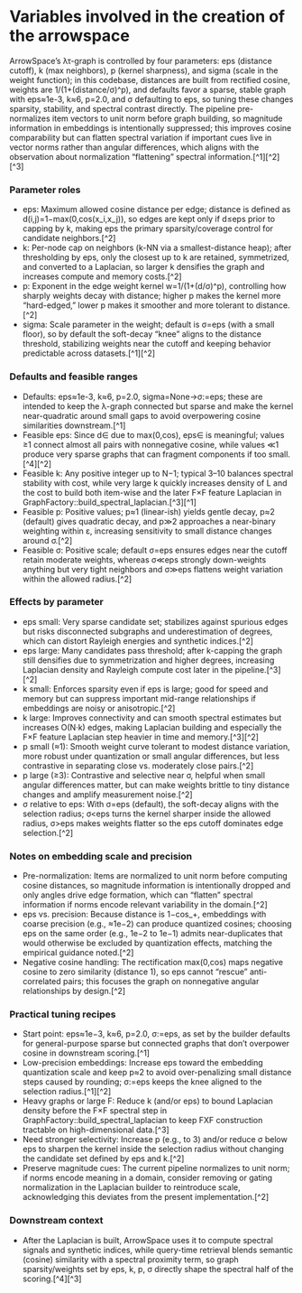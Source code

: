 # Variables involved in the creation of the arrowspace

ArrowSpace’s λτ-graph is controlled by four parameters: eps (distance cutoff), k (max neighbors), p (kernel sharpness), and sigma (scale in the weight function); in this codebase, distances are built from rectified cosine, weights are 1/(1+(distance/σ)^p), and defaults favor a sparse, stable graph with eps≈1e-3, k≈6, p=2.0, and σ defaulting to eps, so tuning these changes sparsity, stability, and spectral contrast directly. The pipeline pre-normalizes item vectors to unit norm before graph building, so magnitude information in embeddings is intentionally suppressed; this improves cosine comparability but can flatten spectral variation if important cues live in vector norms rather than angular differences, which aligns with the observation about normalization “flattening” spectral information.[^1][^2][^3]

### Parameter roles

- eps: Maximum allowed cosine distance per edge; distance is defined as d(i,j)=1−max(0,cos(x_i,x_j)), so edges are kept only if d≤eps prior to capping by k, making eps the primary sparsity/coverage control for candidate neighbors.[^2]
- k: Per-node cap on neighbors (k-NN via a smallest-distance heap); after thresholding by eps, only the closest up to k are retained, symmetrized, and converted to a Laplacian, so larger k densifies the graph and increases compute and memory costs.[^2]
- p: Exponent in the edge weight kernel w=1/(1+(d/σ)^p), controlling how sharply weights decay with distance; higher p makes the kernel more “hard-edged,” lower p makes it smoother and more tolerant to distance.[^2]
- sigma: Scale parameter in the weight; default is σ=eps (with a small floor), so by default the soft-decay “knee” aligns to the distance threshold, stabilizing weights near the cutoff and keeping behavior predictable across datasets.[^1][^2]


### Defaults and feasible ranges

- Defaults: eps≈1e-3, k≈6, p=2.0, sigma=None→σ:=eps; these are intended to keep the λ-graph connected but sparse and make the kernel near-quadratic around small gaps to avoid overpowering cosine similarities downstream.[^1]
- Feasible eps: Since d∈ due to max(0,cos), eps∈ is meaningful; values ≥1 connect almost all pairs with nonnegative cosine, while values ≪1 produce very sparse graphs that can fragment components if too small.[^4][^2]
- Feasible k: Any positive integer up to N−1; typical 3–10 balances spectral stability with cost, while very large k quickly increases density of L and the cost to build both item-wise and the later F×F feature Laplacian in GraphFactory::build_spectral_laplacian.[^3][^1]
- Feasible p: Positive values; p≈1 (linear-ish) yields gentle decay, p≈2 (default) gives quadratic decay, and p≫2 approaches a near-binary weighting within ε, increasing sensitivity to small distance changes around σ.[^2]
- Feasible σ: Positive scale; default σ=eps ensures edges near the cutoff retain moderate weights, whereas σ≪eps strongly down-weights anything but very tight neighbors and σ≫eps flattens weight variation within the allowed radius.[^2]


### Effects by parameter

- eps small: Very sparse candidate set; stabilizes against spurious edges but risks disconnected subgraphs and underestimation of degrees, which can distort Rayleigh energies and synthetic indices.[^2]
- eps large: Many candidates pass threshold; after k-capping the graph still densifies due to symmetrization and higher degrees, increasing Laplacian density and Rayleigh compute cost later in the pipeline.[^3][^2]
- k small: Enforces sparsity even if eps is large; good for speed and memory but can suppress important mid-range relationships if embeddings are noisy or anisotropic.[^2]
- k large: Improves connectivity and can smooth spectral estimates but increases O(N·k) edges, making Laplacian building and especially the F×F feature Laplacian step heavier in time and memory.[^3][^2]
- p small (≈1): Smooth weight curve tolerant to modest distance variation, more robust under quantization or small angular differences, but less contrastive in separating close vs. moderately close pairs.[^2]
- p large (≥3): Contrastive and selective near σ, helpful when small angular differences matter, but can make weights brittle to tiny distance changes and amplify measurement noise.[^2]
- σ relative to eps: With σ=eps (default), the soft-decay aligns with the selection radius; σ<eps turns the kernel sharper inside the allowed radius, σ>eps makes weights flatter so the eps cutoff dominates edge selection.[^2]


### Notes on embedding scale and precision

- Pre-normalization: Items are normalized to unit norm before computing cosine distances, so magnitude information is intentionally dropped and only angles drive edge formation, which can “flatten” spectral information if norms encode relevant variability in the domain.[^2]
- eps vs. precision: Because distance is 1−cos_+, embeddings with coarse precision (e.g., ≈1e−2) can produce quantized cosines; choosing eps on the same order (e.g., 1e−2 to 1e−1) admits near-duplicates that would otherwise be excluded by quantization effects, matching the empirical guidance noted.[^2]
- Negative cosine handling: The rectification max(0,cos) maps negative cosine to zero similarity (distance 1), so eps cannot “rescue” anti-correlated pairs; this focuses the graph on nonnegative angular relationships by design.[^2]


### Practical tuning recipes

- Start point: eps≈1e−3, k≈6, p=2.0, σ:=eps, as set by the builder defaults for general-purpose sparse but connected graphs that don’t overpower cosine in downstream scoring.[^1]
- Low-precision embeddings: Increase eps toward the embedding quantization scale and keep p≈2 to avoid over-penalizing small distance steps caused by rounding; σ:=eps keeps the knee aligned to the selection radius.[^1][^2]
- Heavy graphs or large F: Reduce k (and/or eps) to bound Laplacian density before the F×F spectral step in GraphFactory::build_spectral_laplacian to keep FXF construction tractable on high-dimensional data.[^3]
- Need stronger selectivity: Increase p (e.g., to 3) and/or reduce σ below eps to sharpen the kernel inside the selection radius without changing the candidate set defined by eps and k.[^2]
- Preserve magnitude cues: The current pipeline normalizes to unit norm; if norms encode meaning in a domain, consider removing or gating normalization in the Laplacian builder to reintroduce scale, acknowledging this deviates from the present implementation.[^2]


### Downstream context

- After the Laplacian is built, ArrowSpace uses it to compute spectral signals and synthetic indices, while query-time retrieval blends semantic (cosine) similarity with a spectral proximity term, so graph sparsity/weights set by eps, k, p, σ directly shape the spectral half of the scoring.[^4][^3]